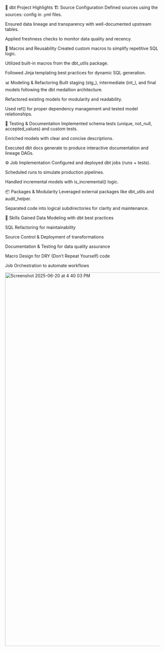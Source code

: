 🚀 dbt Project Highlights
🏗️ Source Configuration
Defined sources using the sources: config in .yml files.

Ensured data lineage and transparency with well-documented upstream tables.

Applied freshness checks to monitor data quality and recency.

🧩 Macros and Reusability
Created custom macros to simplify repetitive SQL logic.

Utilized built-in macros from the dbt_utils package.

Followed Jinja templating best practices for dynamic SQL generation.

📊 Modeling & Refactoring
Built staging (stg_), intermediate (int_), and final models following the dbt medallion architecture.

Refactored existing models for modularity and readability.

Used ref() for proper dependency management and tested model relationships.

🧪 Testing & Documentation
Implemented schema tests (unique, not_null, accepted_values) and custom tests.

Enriched models with clear and concise descriptions.

Executed dbt docs generate to produce interactive documentation and lineage DAGs.

⚙️ Job Implementation
Configured and deployed dbt jobs (runs + tests).

Scheduled runs to simulate production pipelines.

Handled incremental models with is_incremental() logic.

📦 Packages & Modularity
Leveraged external packages like dbt_utils and audit_helper.

Separated code into logical subdirectories for clarity and maintenance.

🧠 Skills Gained
Data Modeling with dbt best practices

SQL Refactoring for maintainability

Source Control & Deployment of transformations

Documentation & Testing for data quality assurance

Macro Design for DRY (Don’t Repeat Yourself) code

Job Orchestration to automate workflows

<img width="1213" alt="Screenshot 2025-06-20 at 4 40 03 PM" src="https://github.com/user-attachments/assets/4a264b71-15f5-454f-9678-711b6b9bd86c" />
